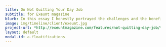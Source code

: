 ```yaml
---
title: On Not Quitting Your Day Job
subtitle: for Exeunt magazine
blurb: In this essay I honestly portrayed the challenges and the benefits of day jobs co-existing alongside creative careers.
image: img/timeline/client/exeunt.jpg
project-url: *http://exeuntmagazine.com/features/not-quitting-day-job/*
layout: default
modal-id: a-floatifications
---
```


